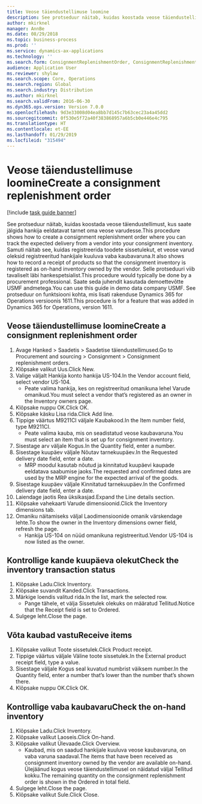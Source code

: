 ```yaml
---
title: Veose täiendustellimuse loomine
description: See protseduur näitab, kuidas koostada veose täiendustellimust, kus saate jälgida hankija eeldatavat tarnet oma veose varudesse.
author: mkirknel
manager: AnnBe
ms.date: 08/29/2018
ms.topic: business-process
ms.prod: ''
ms.service: dynamics-ax-applications
ms.technology: ''
ms.search.form: ConsignmentReplenishmentOrder, ConsignmentReplenishmentOrderCreate, InventTrans, ConsignmentDraftReplenishmentOrderJournal, InventOnhandMovement, InventOnhandItem, InventItemIdLookupSimple
audience: Application User
ms.reviewer: shylaw
ms.search.scope: Core, Operations
ms.search.region: Global
ms.search.industry: Distribution
ms.author: mkirknel
ms.search.validFrom: 2016-06-30
ms.dyn365.ops.version: Version 7.0.0
ms.openlocfilehash: 9d3e33008d04ea8bb7d145c7b63cec23a4a45dd2
ms.sourcegitcommit: 0f530e5f72a40f383868957a6b5cb0e446e4c795
ms.translationtype: HT
ms.contentlocale: et-EE
ms.lasthandoff: 01/29/2019
ms.locfileid: "315494"
---
```

# <a name="create-a-consignment-replenishment-order"></a><span data-ttu-id="c14cf-103">Veose täiendustellimuse loomine</span><span class="sxs-lookup"><span data-stu-id="c14cf-103">Create a consignment replenishment order</span></span>

[!include [task guide banner](../../includes/task-guide-banner.md)]

<span data-ttu-id="c14cf-104">See protseduur näitab, kuidas koostada veose täiendustellimust, kus saate jälgida hankija eeldatavat tarnet oma veose varudesse.</span><span class="sxs-lookup"><span data-stu-id="c14cf-104">This procedure shows how to create a consignment replenishment order where you can track the expected delivery from a vendor into your consignment inventory.</span></span> <span data-ttu-id="c14cf-105">Samuti näitab see, kuidas registreerida toodete sissetulekut, et veose varud oleksid registreeritud hankijale kuuluva vaba kaubavaruna.</span><span class="sxs-lookup"><span data-stu-id="c14cf-105">It also shows how to record a receipt of products so that the consignment inventory is registered as on-hand inventory owned by the vendor.</span></span> <span data-ttu-id="c14cf-106">Selle protseduuri viib tavaliselt läbi hankespetsialist.</span><span class="sxs-lookup"><span data-stu-id="c14cf-106">This procedure would typically be done by a procurement professional.</span></span> <span data-ttu-id="c14cf-107">Saate seda juhendit kasutada demoettevõtte USMF andmetega.</span><span class="sxs-lookup"><span data-stu-id="c14cf-107">You can use this guide in demo data company USMF.</span></span> <span data-ttu-id="c14cf-108">See protseduur on funktsiooni kohta, mis lisati rakenduse Dynamics 365 for Operations versioonis 1611.</span><span class="sxs-lookup"><span data-stu-id="c14cf-108">This procedure is for a feature that was added in Dynamics 365 for Operations, version 1611.</span></span>




## <a name="create-a-consignment-replenishment-order"></a><span data-ttu-id="c14cf-109">Veose täiendustellimuse loomine</span><span class="sxs-lookup"><span data-stu-id="c14cf-109">Create a consignment replenishment order</span></span>
1. <span data-ttu-id="c14cf-110">Avage Hanked > Saadetis > Saadetise täiendustellimused.</span><span class="sxs-lookup"><span data-stu-id="c14cf-110">Go to Procurement and sourcing > Consignment > Consignment replenishment orders.</span></span>
2. <span data-ttu-id="c14cf-111">Klõpsake valikut Uus.</span><span class="sxs-lookup"><span data-stu-id="c14cf-111">Click New.</span></span>
3. <span data-ttu-id="c14cf-112">Valige väljalt Hankija konto hankija US-104.</span><span class="sxs-lookup"><span data-stu-id="c14cf-112">In the Vendor account field, select vendor US-104.</span></span>
    * <span data-ttu-id="c14cf-113">Peate valima hankija, kes on registreeritud omanikuna lehel Varude omanikud.</span><span class="sxs-lookup"><span data-stu-id="c14cf-113">You must select a vendor that’s registered as an owner in the Inventory owners page.</span></span>  
4. <span data-ttu-id="c14cf-114">Klõpsake nuppu OK.</span><span class="sxs-lookup"><span data-stu-id="c14cf-114">Click OK.</span></span>
5. <span data-ttu-id="c14cf-115">Klõpsake käsku Lisa rida.</span><span class="sxs-lookup"><span data-stu-id="c14cf-115">Click Add line.</span></span>
6. <span data-ttu-id="c14cf-116">Tippige väärtus M9211CI väljale Kaubakood.</span><span class="sxs-lookup"><span data-stu-id="c14cf-116">In the Item number field, type M9211CI.</span></span>
    * <span data-ttu-id="c14cf-117">Peate valima kauba, mis on seadistatud veose kaubavaruna.</span><span class="sxs-lookup"><span data-stu-id="c14cf-117">You must select an item that is set up for consignment inventory.</span></span>  
7. <span data-ttu-id="c14cf-118">Sisestage arv väljale Kogus.</span><span class="sxs-lookup"><span data-stu-id="c14cf-118">In the Quantity field, enter a number.</span></span>
8. <span data-ttu-id="c14cf-119">Sisestage kuupäev väljale Nõutav tarnekuupäev.</span><span class="sxs-lookup"><span data-stu-id="c14cf-119">In the Requested delivery date field, enter a date.</span></span>
    * <span data-ttu-id="c14cf-120">MRP moodul kasutab nõutud ja kinnitatud kuupäevi kaupade eeldatava saabumise jaoks.</span><span class="sxs-lookup"><span data-stu-id="c14cf-120">The requested and confirmed dates are used by the MRP engine for the expected arrival of the goods.</span></span>  
9. <span data-ttu-id="c14cf-121">Sisestage kuupäev väljale Kinnitatud tarnekuupäev.</span><span class="sxs-lookup"><span data-stu-id="c14cf-121">In the Confirmed delivery date field, enter a date.</span></span>
10. <span data-ttu-id="c14cf-122">Laiendage jaotis Rea üksikasjad.</span><span class="sxs-lookup"><span data-stu-id="c14cf-122">Expand the Line details section.</span></span>
11. <span data-ttu-id="c14cf-123">Klõpsake vahekaarti Varude dimensioonid.</span><span class="sxs-lookup"><span data-stu-id="c14cf-123">Click the Inventory dimensions tab.</span></span>
12. <span data-ttu-id="c14cf-124">Omaniku näitamiseks väljal Laodimensioonide omanik värskendage lehte.</span><span class="sxs-lookup"><span data-stu-id="c14cf-124">To show the owner in the Inventory dimensions owner field, refresh the page.</span></span>
    * <span data-ttu-id="c14cf-125">Hankija US-104 on nüüd omanikuna registreeritud.</span><span class="sxs-lookup"><span data-stu-id="c14cf-125">Vendor US-104 is now listed as the owner.</span></span>  

## <a name="check-the-inventory-transaction-status"></a><span data-ttu-id="c14cf-126">Kontrollige kande kuupäeva olekut</span><span class="sxs-lookup"><span data-stu-id="c14cf-126">Check the inventory transaction status</span></span>
1. <span data-ttu-id="c14cf-127">Klõpsake Ladu.</span><span class="sxs-lookup"><span data-stu-id="c14cf-127">Click Inventory.</span></span>
2. <span data-ttu-id="c14cf-128">Klõpsake suvandit Kanded.</span><span class="sxs-lookup"><span data-stu-id="c14cf-128">Click Transactions.</span></span>
3. <span data-ttu-id="c14cf-129">Märkige loendis valitud rida.</span><span class="sxs-lookup"><span data-stu-id="c14cf-129">In the list, mark the selected row.</span></span>
    * <span data-ttu-id="c14cf-130">Pange tähele, et välja Sissetulek olekuks on määratud Tellitud.</span><span class="sxs-lookup"><span data-stu-id="c14cf-130">Notice that the Receipt field is set to Ordered.</span></span>  
4. <span data-ttu-id="c14cf-131">Sulgege leht.</span><span class="sxs-lookup"><span data-stu-id="c14cf-131">Close the page.</span></span>

## <a name="receive-items"></a><span data-ttu-id="c14cf-132">Võta kaubad vastu</span><span class="sxs-lookup"><span data-stu-id="c14cf-132">Receive items</span></span>
1. <span data-ttu-id="c14cf-133">Klõpsake valikut Toote sissetulek.</span><span class="sxs-lookup"><span data-stu-id="c14cf-133">Click Product receipt.</span></span>
2. <span data-ttu-id="c14cf-134">Tippige väärtus väljale Väline toote sissetulek.</span><span class="sxs-lookup"><span data-stu-id="c14cf-134">In the External product receipt field, type a value.</span></span>
3. <span data-ttu-id="c14cf-135">Sisestage väljale Kogus seal kuvatud numbrist väiksem number.</span><span class="sxs-lookup"><span data-stu-id="c14cf-135">In the Quantity field, enter a number that’s lower than the number that’s shown there.</span></span> 
4. <span data-ttu-id="c14cf-136">Klõpsake nuppu OK.</span><span class="sxs-lookup"><span data-stu-id="c14cf-136">Click OK.</span></span>

## <a name="check-the-on-hand-inventory"></a><span data-ttu-id="c14cf-137">Kontrollige vaba kaubavaru</span><span class="sxs-lookup"><span data-stu-id="c14cf-137">Check the on-hand inventory</span></span>
1. <span data-ttu-id="c14cf-138">Klõpsake Ladu.</span><span class="sxs-lookup"><span data-stu-id="c14cf-138">Click Inventory.</span></span>
2. <span data-ttu-id="c14cf-139">Klõpsake valikut Laoseis.</span><span class="sxs-lookup"><span data-stu-id="c14cf-139">Click On-hand.</span></span>
3. <span data-ttu-id="c14cf-140">Klõpsake valikut Ülevaade.</span><span class="sxs-lookup"><span data-stu-id="c14cf-140">Click Overview.</span></span>
    * <span data-ttu-id="c14cf-141">Kaubad, mis on saadud hankijale kuuluva veose kaubavaruna, on vaba varuna saadaval.</span><span class="sxs-lookup"><span data-stu-id="c14cf-141">The items that have been received as consignment inventory owned by the vendor are available on-hand.</span></span> <span data-ttu-id="c14cf-142">Ülejäänud kogus veose täiendustellimusel on näidatud väljal Tellitud kokku.</span><span class="sxs-lookup"><span data-stu-id="c14cf-142">The remaining quantity on the consignment replenishment order is shown in the Ordered in total field.</span></span>  
4. <span data-ttu-id="c14cf-143">Sulgege leht.</span><span class="sxs-lookup"><span data-stu-id="c14cf-143">Close the page.</span></span>
5. <span data-ttu-id="c14cf-144">Klõpsake valikut Sule.</span><span class="sxs-lookup"><span data-stu-id="c14cf-144">Click Close.</span></span>


